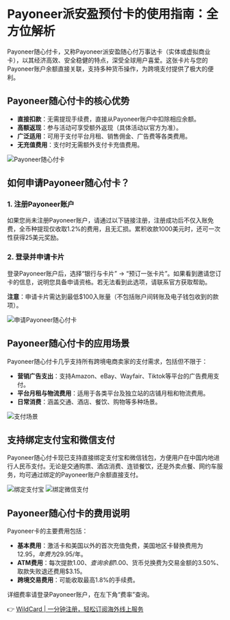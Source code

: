 # Payoneer派安盈预付卡的使用指南：全方位解析

Payoneer随心付卡，又称Payoneer派安盈随心付万事达卡（实体或虚拟商业卡），以其经济高效、安全稳健的特点，深受全球用户喜爱。这张卡片与您的Payoneer账户余额直接关联，支持多种货币操作，为跨境支付提供了极大的便利。

## Payoneer随心付卡的核心优势

- **直接扣款**：无需提现手续费，直接从Payoneer账户中扣除相应余额。
- **高额返现**：参与活动可享受额外返现（具体活动以官方为准）。
- **广泛适用**：可用于支付平台月租、销售佣金、广告费等各类费用。
- **无充值费用**：支付时无需额外支付卡充值费用。

![Payoneer随心付卡](https://bbtdd.com/img/2350334444.webp)

## 如何申请Payoneer随心付卡？

### 1. 注册Payoneer账户

如果您尚未注册Payoneer账户，请通过以下链接注册，注册成功后不仅入账免费，全币种提现仅收取1.2%的费用，且无汇损。累积收款1000美元时，还可一次性获得25美元奖励。

### 2. 登录并申请卡片

登录Payoneer账户后，选择“银行与卡片” → “预订一张卡片”。如果看到邀请您订卡的信息，说明您具备申请资格。若无法看到此选项，请联系官方获取帮助。

**注意**：申请卡片需达到最低$100入账量（不包括账户间转账及电子钱包收到的款项）。

![申请Payoneer随心付卡](https://bbtdd.com/img/90122991.webp)

## Payoneer随心付卡的应用场景

Payoneer随心付卡几乎支持所有跨境电商卖家的支付需求，包括但不限于：

- **营销广告支出**：支持Amazon、eBay、Wayfair、Tiktok等平台的广告费用支付。
- **平台月租与物流费用**：适用于各类平台及独立站的店铺月租和物流费用。
- **日常消费**：涵盖交通、酒店、餐饮、购物等多种场景。

![支付场景](https://bbtdd.com/img/5455406691.webp)

## 支持绑定支付宝和微信支付

Payoneer随心付卡现已支持直接绑定支付宝和微信钱包，方便用户在中国内地进行人民币支付。无论是交通购票、酒店消费、连锁餐饮，还是外卖点餐、网约车服务，均可通过绑定的Payoneer账户余额直接支付。

![绑定支付宝](https://bbtdd.com/img/81824914560036.webp)
![绑定微信支付](https://bbtdd.com/img/05048454.webp)

## Payoneer随心付卡的费用说明

Payoneer卡的主要费用包括：

- **基本费用**：激活卡和美国以外的首次充值免费，美国地区卡替换费用为$12.95，年费为$29.95/年。
- **ATM费用**：每次提款$1.00、查询余额$1.00、货币兑换费为交易金额的3.50%、取款失败退还费用$3.15。
- **跨境交易费用**：可能收取最高1.8%的手续费。

详细费率请登录Payoneer账户，在左下角“费率”查询。

👉 [WildCard | 一分钟注册，轻松订阅海外线上服务](https://bbtdd.com/WildCard)